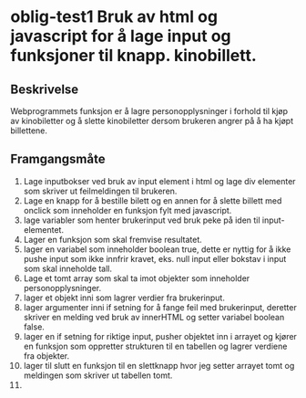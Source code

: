 # oblig-test1 Bruk av html og javascript for å lage input og funksjoner til knapp. kinobillett. 


## Beskrivelse
Webprogrammets funksjon er å lagre personopplysninger i forhold til kjøp av kinobiletter og å slette kinobiletter dersom brukeren angrer på å ha kjøpt billettene. 

## Framgangsmåte
1. Lage inputbokser ved bruk av input element i html og lage div elementer som skriver ut feilmeldingen til brukeren.
2. Lage en knapp for å bestille bilett og en annen for å slette billett med onclick som inneholder en funksjon fylt med javascript. 
3. lage variabler som henter brukerinput ved bruk peke på iden til input-elementet.
5. Lager en funksjon som skal fremvise resultatet.
6. lager en variabel som inneholder boolean true, dette er nyttig for å ikke pushe input som ikke innfrir kravet, eks. null input eller bokstav i input som skal inneholde tall. 
7. Lage et tomt array som skal ta imot objekter som inneholder personopplysninger.
8. lager et objekt inni som lagrer verdier fra brukerinput.
9. lager argumenter inni if setning for å fange feil med brukerinput, deretter skriver en melding ved bruk av innerHTML og setter variabel boolean false.
10. lager en if setning for riktige input, pusher objektet inn i arrayet og kjører en funksjon som oppretter strukturen til en tabellen og lagrer verdiene fra objekter.
11. lager til slutt en funksjon til en slettknapp hvor jeg setter arrayet tomt og meldingen som skriver ut tabellen tomt.
12. 


